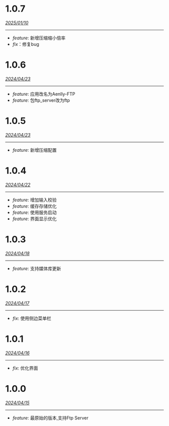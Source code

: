 # 1.0.7
*<u>2025/01/10</u>*

---
+ *feature*: 新增压缩缩小倍率
+ *fix*：修复bug

# 1.0.6
*<u>2024/04/23</u>*

---
+ *feature*: 应用改名为Aenlly-FTP
+ *feature*: 包ftp_server改为ftp

# 1.0.5
*<u>2024/04/23</u>*

---
+ *feature*: 新增压缩配置

# 1.0.4
*<u>2024/04/22</u>*

---
+ *feature*: 增加输入校验
+ *feature*: 缓存存储优化
+ *feature*: 使用服务启动
+ *feature*: 界面显示优化


# 1.0.3
*<u>2024/04/18</u>*

---
+ *feature*: 支持媒体库更新

# 1.0.2
*<u>2024/04/17</u>*

---
+ *fix*: 使用侧边菜单栏


# 1.0.1
*<u>2024/04/16</u>*

---
+ *fix*: 优化界面

# 1.0.0
*<u>2024/04/15</u>*

---
+ *feature*: 最原始的版本,支持Ftp Server